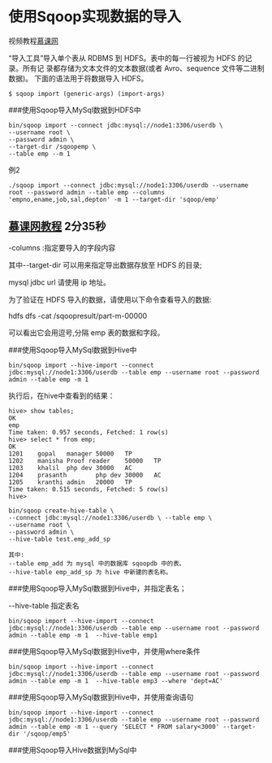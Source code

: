 # 使用Sqoop实现数据的导入

视频教程[慕课网](https://www.imooc.com/video/7966)

“导入工具”导入单个表从 RDBMS 到 HDFS。表中的每一行被视为 HDFS 的记录。所有记 录都存储为文本文件的文本数据(或者 Avro、sequence 文件等二进制数据)。下面的语法用于将数据导入 HDFS。	$ sqoop import (generic-args) (import-args)
	

###使用Sqoop导入MySql数据到HDFS中

```
bin/sqoop import --connect jdbc:mysql://node1:3306/userdb \
--username root \
--password admin \
--target-dir /sqoopemp \
--table emp --m 1

```

例2

```
./sqoop import --connect jdbc:mysql://node1:3306/userdb --username root --password admin --table emp --columns 'empno,ename,job,sal,depton' -m 1 --target-dir 'sqoop/emp'

```
[慕课网教程](https://www.imooc.com/video/7966) 2分35秒
-
-columns :指定要导入的字段内容


其中--target-dir 可以用来指定导出数据存放至 HDFS 的目录;

mysql jdbc url 请使用 ip 地址。


为了验证在 HDFS 导入的数据，请使用以下命令查看导入的数据:

 hdfs dfs -cat /sqoopresult/part-m-00000可以看出它会用逗号,分隔 emp 表的数据和字段。


###使用Sqoop导入MySql数据到Hive中

```
bin/sqoop import --hive-import --connect jdbc:mysql://node1:3306/userdb --table emp --username root --password admin --table emp -m 1 
```

执行后，在hive中查看到的结果：

```
hive> show tables;
OK
emp
Time taken: 0.957 seconds, Fetched: 1 row(s)
hive> select * from emp;
OK
1201    gopal   manager 50000   TP
1202    manisha Proof reader    50000   TP
1203    khalil  php dev 30000   AC
1204    prasanth        php dev 30000   AC
1205    kranthi admin   20000   TP
Time taken: 0.515 seconds, Fetched: 5 row(s)
hive> 

```

```
bin/sqoop create-hive-table \--connect jdbc:mysql://node1:3306/userdb \ --table emp \--username root \--password admin \--hive-table test.emp_add_sp

其中:--table emp_add 为 mysql 中的数据库 sqoopdb 中的表。 
--hive-table emp_add_sp 为 hive 中新建的表名称。

```
###使用Sqoop导入MySql数据到Hive中，并指定表名；

 --hive-table 指定表名
```
bin/sqoop import --hive-import --connect jdbc:mysql://node1:3306/userdb --table emp --username root --password admin --table emp -m 1  --hive-table emp1
```

###使用Sqoop导入MySql数据到Hive中，并使用where条件

```
bin/sqoop import --hive-import --connect jdbc:mysql://node1:3306/userdb --table emp --username root --password admin --table emp -m 1  --hive-table emp3 --where 'dept=AC'

```


###使用Sqoop导入MySql数据到Hive中，并使用查询语句

```
bin/sqoop import --hive-import --connect jdbc:mysql://node1:3306/userdb --table emp --username root --password admin --table emp -m 1 --query 'SELECT * FROM salary<3000' --target-dir '/sqoop/emp5'

```


###使用Sqoop导入Hive数据到MySql中


<!--
create time: 2018-03-06 20:35:39
Author: Alfred

This file is created by Marboo<http://marboo.io> template file $MARBOO_HOME/.media/starts/default.md
本文件由 Marboo<http://marboo.io> 模板文件 $MARBOO_HOME/.media/starts/default.md 创建
-->

